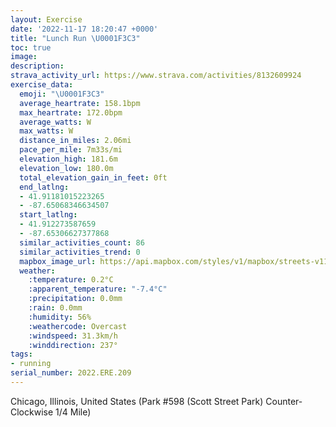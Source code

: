```yaml
---
layout: Exercise
date: '2022-11-17 18:20:47 +0000'
title: "Lunch Run \U0001F3C3"
toc: true
image:
description:
strava_activity_url: https://www.strava.com/activities/8132609924
exercise_data:
  emoji: "\U0001F3C3"
  average_heartrate: 158.1bpm
  max_heartrate: 172.0bpm
  average_watts: W
  max_watts: W
  distance_in_miles: 2.06mi
  pace_per_mile: 7m33s/mi
  elevation_high: 181.6m
  elevation_low: 180.0m
  total_elevation_gain_in_feet: 0ft
  end_latlng:
  - 41.91181015223265
  - -87.65068346634507
  start_latlng:
  - 41.912273587659
  - -87.65306627377868
  similar_activities_count: 86
  similar_activities_trend: 0
  mapbox_image_url: https://api.mapbox.com/styles/v1/mapbox/streets-v11/static/path-5+787af2-1.0(i%7Bx~Fjl~uO%40gACk%40%40MLWnBsCXi%40BME%7DD%3F_A%40SFAD%40FP%40S%40gBE_LBg%40GmA%40sAE%7DABeAFMl%40g%40HELCt%40%40FLBn%40%3F%60EBZLVPPNFP%3F~%40ETGPMJUDk%40CuCK_%40OSUIQAiAFUHMNM%5EBhA%3FdABh%40BLRXRLT%40x%40EXELIJSH%5D%40g%40CaCCMGUUWUEKAiAJODOLKTAL%40vCBf%40BJVXPHZ%40r%40EXIJILWDW%40WGoCCWGMKOQIMCqAHSFONIPCVBd%40%3FnBBZHTJNFDXHvAENMLSFUBe%40E%7BCM_%40OKGCeCESEYMkADQBODCLAJBn%40BzCHl%40%40f%40GxA%3FzCFzJ%3FbEOV),pin-s-s+e5b22e(-87.65142,41.91173),pin-s-f+89ae00(-87.64941000000003,41.910899999999955)/auto/800x800?access_token=pk.eyJ1Ijoiam9zaGJlY2ttYW4iLCJhIjoiY205eWR2aDd1MWZ6djJrbXc4a3M0bWZleiJ9.XiG9OWkNcZk2QzjJbxLB4A
  weather:
    :temperature: 0.2°C
    :apparent_temperature: "-7.4°C"
    :precipitation: 0.0mm
    :rain: 0.0mm
    :humidity: 56%
    :weathercode: Overcast
    :windspeed: 31.3km/h
    :winddirection: 237°
tags:
- running
serial_number: 2022.ERE.209
---
```

Chicago, Illinois, United States (Park #598 (Scott Street Park) Counter-Clockwise 1/4 Mile)
